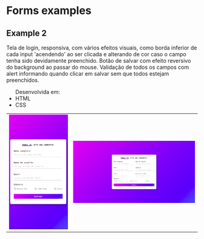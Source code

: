 # Forms examples

## Example 2
                                                            
 <table>
  <tr>
    <td>
      <img src="exe_2/img/mobile_result.png"  title="mobile">
    </td>
    </td>
        <p align="left"> 
              Tela de login, responsiva, com vários efeitos visuais, como borda inferior de cada input 'acendendo' ao ser clicada e alterando de cor caso o campo                 tenha sido devidamente preenchido. Botão de salvar com efeito reversivo do background ao passar do mouse. Validação de todos os campos com alert                     informando quando clicar em salvar sem que todos estejam preenchidos.
              <ul>
                  Desenvolvida em:
                  <li>HTML 
                  <li>CSS 
              </ul>
        </p>
    </td>
    <td>
         <img src="exe_2/img/normal_result1.png"  title="tela normal">
    </td>
  </tr>
</table>                                                        


